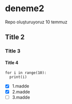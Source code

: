 # deneme2
Repo oluşturuyoruz 10 temmuz

## Title 2
### Title 3
#### Title 4

    for i in range(10):
      print(i)


- [x] 1.madde
- [x] 2.madde
- [ ] 3.madde
